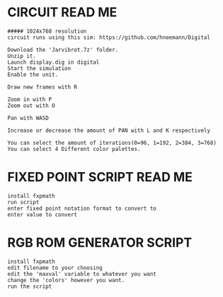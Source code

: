 

# CIRCUIT READ ME
	##### 1024x768 resolution
	circuit runs using this sim: https://github.com/hneemann/Digital
	
	Download the 'Jarvibrot.7z' folder.
	Unzip it.
	Launch display.dig in digital
	Start the simulation
	Enable the unit.

	Draw new frames with R

	Zoom in with P
	Zoom out with O

	Pan with WASD

	Increase or decrease the amount of PAN with L and K respectively
	
	You can select the amount of iterations(0=96, 1=192, 2=384, 3=768)
	You can select 4 Different color palettes.

# FIXED POINT SCRIPT READ ME

	install fxpmath
	run script
	enter fixed point notation format to convert to
	enter value to convert
	
# RGB ROM GENERATOR SCRIPT
	
	install fxpmath
	edit filename to your choosing
	edit the 'maxval' variable to whatever you want
	change the 'colors' however you want.
	run the script
	
